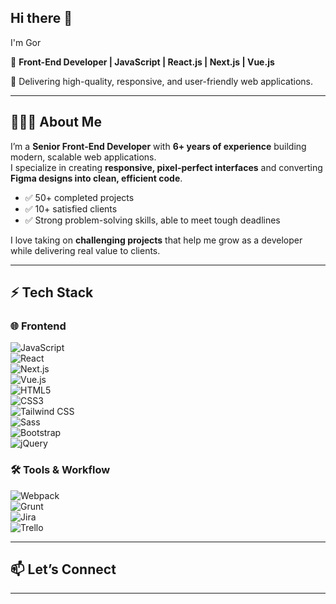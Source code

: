 ## Hi there 👋

I'm Gor  

🚀 **Front-End Developer | JavaScript | React.js | Next.js | Vue.js**  

🥇 Delivering high-quality, responsive, and user-friendly web applications.  

---

## 🧑🏻‍💻 About Me  
I’m a **Senior Front-End Developer** with **6+ years of experience** building modern, scalable web applications.  
I specialize in creating **responsive, pixel-perfect interfaces** and converting **Figma designs into clean, efficient code**.  

- ✅ 50+ completed projects  
- ✅ 10+ satisfied clients  
- ✅ Strong problem-solving skills, able to meet tough deadlines  

I love taking on **challenging projects** that help me grow as a developer while delivering real value to clients.  

---

## ⚡ Tech Stack  

### 🌐 Frontend  
![JavaScript](https://img.shields.io/badge/JavaScript-F7DF1E?style=for-the-badge&logo=javascript&logoColor=black)  
![React](https://img.shields.io/badge/React-20232A?style=for-the-badge&logo=react&logoColor=61DAFB)  
![Next.js](https://img.shields.io/badge/Next.js-000000?style=for-the-badge&logo=nextdotjs&logoColor=white)  
![Vue.js](https://img.shields.io/badge/Vue.js-35495E?style=for-the-badge&logo=vuedotjs&logoColor=4FC08D)  
![HTML5](https://img.shields.io/badge/HTML5-E34F26?style=for-the-badge&logo=html5&logoColor=white)  
![CSS3](https://img.shields.io/badge/CSS3-1572B6?style=for-the-badge&logo=css3&logoColor=white)  
![Tailwind CSS](https://img.shields.io/badge/Tailwind_CSS-38B2AC?style=for-the-badge&logo=tailwind-css&logoColor=white)  
![Sass](https://img.shields.io/badge/Sass-CC6699?style=for-the-badge&logo=sass&logoColor=white)  
![Bootstrap](https://img.shields.io/badge/Bootstrap-563D7C?style=for-the-badge&logo=bootstrap&logoColor=white)  
![jQuery](https://img.shields.io/badge/jQuery-0769AD?style=for-the-badge&logo=jquery&logoColor=white)  

### 🛠 Tools & Workflow  
![Webpack](https://img.shields.io/badge/Webpack-8DD6F9?style=for-the-badge&logo=webpack&logoColor=black)  
![Grunt](https://img.shields.io/badge/Grunt-FAA918?style=for-the-badge&logo=grunt&logoColor=white)  
![Jira](https://img.shields.io/badge/Jira-0052CC?style=for-the-badge&logo=jira&logoColor=white)  
![Trello](https://img.shields.io/badge/Trello-0052CC?style=for-the-badge&logo=trello&logoColor=white)  



---

## 📫 Let’s Connect  
 

---

